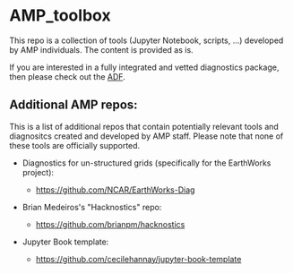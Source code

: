 # AMP_toolbox
This repo is a collection of tools (Jupyter Notebook, scripts, ...) developed by AMP individuals. The content is provided as is.  

If you are interested in a fully integrated and vetted diagnostics package, then please check out the [ADF](https://github.com/NCAR/ADF).

## Additional AMP repos:
This is a list of additional repos that contain potentially relevant tools and diagnositcs created and developed by AMP staff.  Please note that none of these tools are officially supported.

* Diagnostics for un-structured grids (specifically for the EarthWorks project):
  - https://github.com/NCAR/EarthWorks-Diag

* Brian Medeiros's "Hacknostics" repo:
  - https://github.com/brianpm/hacknostics
  
* Jupyter Book template:
  - https://github.com/cecilehannay/jupyter-book-template
 
